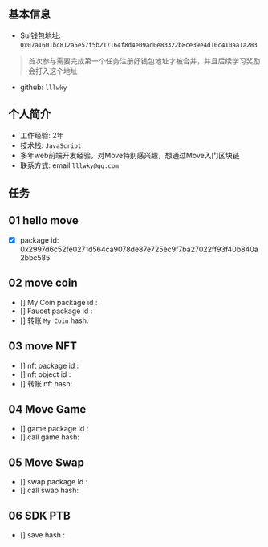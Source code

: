 ## 基本信息
- Sui钱包地址: `0x07a1601bc812a5e57f5b217164f8d4e09ad0e83322b8ce39e4d10c410aa1a283`
> 首次参与需要完成第一个任务注册好钱包地址才被合并，并且后续学习奖励会打入这个地址
- github: `lllwky`

## 个人简介
- 工作经验: 2年
- 技术栈: `JavaScript`
- 多年web前端开发经验，对Move特别感兴趣，想通过Move入门区块链
- 联系方式: email `lllwky@qq.com`

## 任务

##   01 hello move  
- [x] package id: 0x2997d6c52fe0271d564ca9078de87e725ec9f7ba27022ff93f40b840a2bbc585

##   02 move coin
- [] My Coin package id : 
- [] Faucet package id : 
- [] 转账 `My Coin` hash:

##   03 move NFT
- [] nft package id :
- [] nft object id : 
- [] 转账 nft  hash:

##   04 Move Game
- [] game package id :
- [] call game hash:

##   05 Move Swap
- [] swap package id :
- [] call swap hash:

##   06 SDK PTB
- [] save hash :
